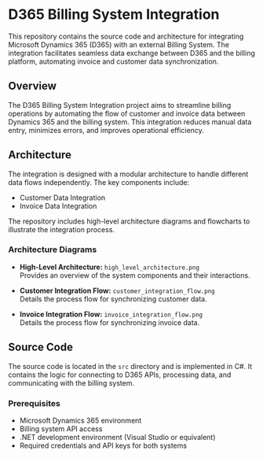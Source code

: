 # D365 Billing System Integration

This repository contains the source code and architecture for integrating Microsoft Dynamics 365 (D365) with an external Billing System. The integration facilitates seamless data exchange between D365 and the billing platform, automating invoice and customer data synchronization.

## Overview

The D365 Billing System Integration project aims to streamline billing operations by automating the flow of customer and invoice data between Dynamics 365 and the billing system. This integration reduces manual data entry, minimizes errors, and improves operational efficiency.

## Architecture

The integration is designed with a modular architecture to handle different data flows independently. The key components include:

- Customer Data Integration
- Invoice Data Integration

The repository includes high-level architecture diagrams and flowcharts to illustrate the integration process.

### Architecture Diagrams

- **High-Level Architecture:** `high_level_architecture.png`  
  Provides an overview of the system components and their interactions.

- **Customer Integration Flow:** `customer_integration_flow.png`  
  Details the process flow for synchronizing customer data.

- **Invoice Integration Flow:** `invoice_integration_flow.png`  
  Details the process flow for synchronizing invoice data.

## Source Code

The source code is located in the `src` directory and is implemented in C#. It contains the logic for connecting to D365 APIs, processing data, and communicating with the billing system.


### Prerequisites

- Microsoft Dynamics 365 environment
- Billing system API access
- .NET development environment (Visual Studio or equivalent)
- Required credentials and API keys for both systems
